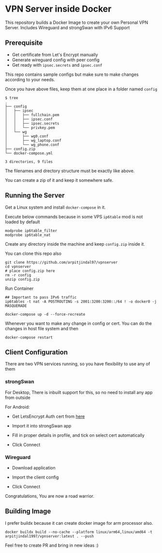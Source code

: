 # VPN Server inside Docker

This repository builds a Docker Image to create your own Personal VPN Server.
Includes Wireguard and strongSwan with IPv6 Support

## Prerequisite

 - Get certificate from Let's Encrypt manually
 - Generate wireguard config with peer config
 - Get ready with `ipsec.secrets` and `ipsec.conf`

This repo contains sample configs but make sure to make changes according to your needs.

Once you have above files, keep them at one place in a folder named `config`

```
$ tree
.
├── config
│   ├── ipsec
│   │   ├── fullchain.pem
│   │   ├── ipsec.conf
│   │   ├── ipsec.secrets
│   │   └── privkey.pem
│   └── wg
│       ├── wg0.conf
│       ├── wg_laptop.conf
│       └── wg_phone.conf
├── config.zip
└── docker-compose.yml

3 directories, 9 files

```

The filenames and drectory structure must be exactly like above. 

You can create a zip of it and keep it somewhere safe.

## Running the Server

Get a Linux system and install `docker-compose` in it.

Execute below commands because in some VPS `ip6table` mod is not loaded by default

```
modprobe ip6table_filter
modprobe ip6table_nat
```

Create any directory inside the machine and keep `config.zip` inside it. 

You can clone this repo also

```
git clone https://github.com/arpitjindal97/vpnserver
cd vpnserver
# place config.zip here
rm -r config
unzip config.zip
```

Run Container
```
## Important to pass IPv6 traffic
ip6tables -t nat -A POSTROUTING -s 2001:3200:3200::/64 ! -o docker0 -j MASQUERADE

docker-compose up -d --force-recreate
```

Whenever you want to make any change in config or cert. You can do the changes in host file system and then
```
docker-compose restart
```

## Client Configuration

There are two VPN services running, so you have flexibility to use any of them

### strongSwan

For Desktop, There is inbuilt support for this, so no need to install any app from outside

For Android:

 - Get LetsEncrypt Auth cert from [here](https://letsencrypt.org/certs/letsencryptauthorityx3.pem)

 - Import it into strongSwan app

 - Fill in proper details in profile, and tick on select cert automatically

 - Click Connect

 ### Wireguard

 - Download application

 - Import the client config

 - Click Connect

Congratulations, You are now a road warrior.

## Building Image

I prefer buildx because it can create docker image for arm processor also. 

```
docker buildx build --no-cache --platform linux/arm64,linux/amd64 -t arpitjindal1997/vpnserver:latest . --push
```

Feel free to create PR and bring in new ideas :)
